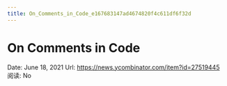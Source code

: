 ```yaml
---
title: On_Comments_in_Code_e167683147ad4674820f4c611df6f32d
---
```


# On Comments in Code

Date: June 18, 2021
Url: https://news.ycombinator.com/item?id=27519445
阅读: No
